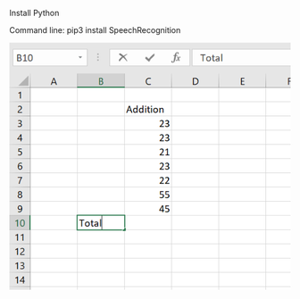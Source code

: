 Install Python

Command line:
pip3 install SpeechRecognition

![alt text](screenshots/1.png "Description goes here")
